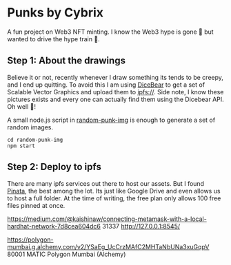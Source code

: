# Punks by Cybrix

A fun project on Web3 NFT minting. I know the Web3 hype is gone 💨 but wanted to drive the hype train 🚅.

## Step 1: About the drawings

Believe it or not, recently whenever I draw something its tends to be creepy, and I end up quitting. To avoid this I am using [DiceBear](https://www.dicebear.com/) to get a set of Scalable Vector Graphics and upload them to <abbr title="Inter Planetary File System">ipfs://</abbr>. Side note, I know these pictures exists and every one can actually find them using the Dicebear API. Oh well 🤷!

A small node.js script in [random-punk-img](./random-punk-img/index.js) is enough to generate a set of random images.

```
cd random-punk-img
npm start
```

## Step 2: Deploy to ipfs

There are many ipfs services out there to host our assets. But I found [Pinata](https://www.pinata.cloud/), the best among the lot. Its just like Google Drive and even allows us to host a full folder. At the time of writing, the free plan only allows 100 free files pinned at once.

https://medium.com/@kaishinaw/connecting-metamask-with-a-local-hardhat-network-7d8cea604dc6
31337
http://127.0.0.1:8545/


https://polygon-mumbai.g.alchemy.com/v2/YSaEg_UcCrzMAfC2MHTaNbUNa3xuGqpV
80001
MATIC
Polygon Mumbai (Alchemy)

